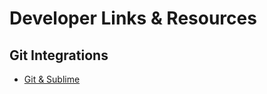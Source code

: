 # Developer Links & Resources

## Git Integrations
- [Git & Sublime](https://github.com/timbrel/GitSavvy)
